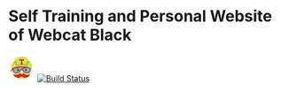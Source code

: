 # Self Training and Personal Website of Webcat Black

![Travis-CI](travis-ci-48.png)  [![Build Status](https://travis-ci.org/webcat12345/webcat-black-page.svg?branch=master)](https://travis-ci.org/webcat12345/webcat-black-page)
